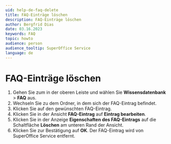 ```yaml
---
uid: help-de-faq-delete
title: FAQ-Einträge löschen
description: FAQ-Einträge löschen
author: Bergfrid Dias
date: 03.16.2023
keywords: FAQ
topic: howto
audience: person
audience_tooltip: SuperOffice Service
language: de
---
```


# FAQ-Einträge löschen

1. Gehen Sie zum <i class="ph ph-list" aria-label="Main menu"></i> in der oberen Leiste und wählen Sie **Wissensdatenbank** > **FAQ** aus.
1. Wechseln Sie zu dem Ordner, in dem sich der FAQ-Eintrag befindet.
1. Klicken Sie auf den gewünschten FAQ-Eintrag.
1. Klicken Sie in der Ansicht **FAQ-Eintrag** auf **Eintrag bearbeiten**.
1. Klicken Sie in der Anzeige **Eigenschaften des FAQ-Eintrags** auf die Schaltfläche **Löschen** am unteren Rand der Ansicht.
1. Klicken Sie zur Bestätigung auf **OK**. Der FAQ-Eintrag wird von SuperOffice Service entfernt.
